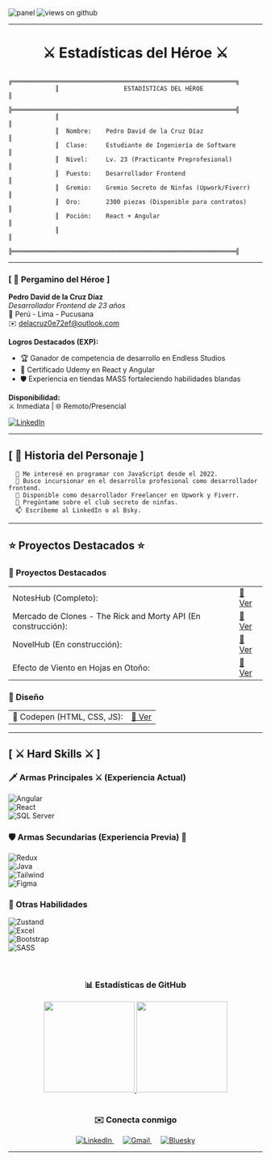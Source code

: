 <!-- Fondo Medieval -->
<img src="https://media.licdn.com/dms/image/v2/D4E16AQE6F9upHNV9tA/profile-displaybackgroundimage-shrink_350_1400/profile-displaybackgroundimage-shrink_350_1400/0/1674099135593?e=1750291200&v=beta&t=gUnPLf13Z4Pa9HRLZT_dDNwpqcmMqo6VLCGZ6zsKzco" alt="panel" />

<!-- Contador de Visitas -->
<img src="https://komarev.com/ghpvc/?username=PedroDavidDD&label=Views&color=brightgreen&style=flat-square" alt="views on github" />

<hr />

<h1 align="center">⚔️ Estadísticas del Héroe ⚔️</h1>

```text
             ╔══════════════════════════════════════════════════════════════╗
             ║                  ESTADÍSTICAS DEL HÉROE                      ║
             ╠══════════════════════════════════════════════════════════════╣
             ║                                                              ║
             ║  Nombre:    Pedro David de la Cruz Díaz                      ║
             ║  Clase:     Estudiante de Ingeniería de Software             ║
             ║  Nivel:     Lv. 23 (Practicante Preprofesional)              ║
             ║  Puesto:    Desarrollador Frontend                           ║
             ║  Gremio:    Gremio Secreto de Ninfas (Upwork/Fiverr)         ║
             ║  Oro:       2300 piezas (Disponible para contratos)          ║
             ║  Poción:    React + Angular                                  ║
             ║                                                              ║
             ╠══════════════════════════════════════════════════════════════╣
```

<hr />

### [ 📜 Pergamino del Héroe ]

**Pedro David de la Cruz Díaz**  
*Desarrollador Frontend de 23 años*  
🏰 Perú - Lima - Pucusana  
✉️ delacruz0e72ef@outlook.com  

**Logros Destacados (EXP):**  
- 🏆 Ganador de competencia de desarrollo en Endless Studios  
- 📜 Certificado Udemy en React y Angular  
- 🛡️ Experiencia en tiendas MASS fortaleciendo habilidades blandas  

**Disponibilidad:**  
⚔️ Inmediata | 🌐 Remoto/Presencial  

[![LinkedIn](https://img.shields.io/badge/-Ver_Pergamino_Completo_(LinkedIn)-0A66C2?style=for-the-badge&logo=linkedin&logoColor=white)](https://www.linkedin.com/in/pedro-david-de-la-cruz-d%C3%ADaz-0bbaa0249/)

<hr />

## [ 📖 Historia del Personaje ]

```text
  🌱 Me interesé en programar con JavaScript desde el 2022.  
  👯 Busco incursionar en el desarrollo profesional como desarrollador frontend.  
  🤔 Disponible como desarrollador Freelancer en Upwork y Fiverr.  
  💬 Pregúntame sobre el club secreto de ninfas.  
  📫 Escríbeme al LinkedIn o al Bsky.  
```

<hr />

## ⭐ Proyectos Destacados ⭐
### 🧮 Proyectos Destacados
<div align="center">
  <table>
    <tr>
      <td>NotesHub (Completo):</td>
      <td><a href="https://ornate-dasik-ecc468.netlify.app">🔗 Ver</a></td>
    </tr>
    <tr>
      <td>Mercado de Clones - The Rick and Morty API (En construcción):</td>
      <td><a href="https://bejewelled-jelly-05993d.netlify.app/" target="_blank">🔗 Ver</a></td>
    </tr>
    <tr>
      <td>NovelHub (En construcción):</td>
      <td><a href="https://creative-boba-f8c17c.netlify.app/#/">🔗 Ver</a></td>
    </tr>
    <tr>
      <td>Efecto de Viento en Hojas en Otoño:</td>
      <td><a href="https://sweet-heliotrope-d95411.netlify.app/">🔗 Ver</a></td>
    </tr>
  </table>
</div>

### 🧮 Diseño
<div align="center">
  <table>
    <tr>
      <td>🚀 Codepen (HTML, CSS, JS):</td>
       <td><a href="https://codepen.io/AvariciaT">🔗 Ver</a></td>
    </tr>
  </table>
</div>

<hr />

## [ ⚔ Hard Skills ⚔ ] 

### 🗡️ Armas Principales ⚔ (Experiencia Actual)

![Angular](https://img.shields.io/badge/-Angular-DD0031?style=for-the-badge&logo=angular&logoColor=white)  
![React](https://img.shields.io/badge/-React-61DAFB?style=for-the-badge&logo=react&logoColor=black)  
![SQL Server](https://img.shields.io/badge/-SQL%20Server-CC2927?style=for-the-badge&logo=microsoft-sql-server&logoColor=white)


### 🛡️ Armas Secundarias (Experiencia Previa) 🏹

![Redux](https://img.shields.io/badge/-Redux-764ABC?style=for-the-badge&logo=redux&logoColor=white)  
![Java](https://img.shields.io/badge/-Java-ED8B00?style=for-the-badge&logo=java&logoColor=white)  
![Tailwind](https://img.shields.io/badge/-Tailwind-38B2AC?style=for-the-badge&logo=tailwind-css&logoColor=white)  
![Figma](https://img.shields.io/badge/-Figma-F24E1E?style=for-the-badge&logo=figma&logoColor=white)

### 🧪 Otras Habilidades

![Zustand](https://img.shields.io/badge/-Zustand-914DB3?style=for-the-badge)  
![Excel](https://img.shields.io/badge/-Excel-217346?style=for-the-badge&logo=microsoft-excel&logoColor=white)  
![Bootstrap](https://img.shields.io/badge/-Bootstrap-7952B3?style=for-the-badge&logo=bootstrap&logoColor=white)  
![SASS](https://img.shields.io/badge/-SASS-CC6699?style=for-the-badge&logo=sass&logoColor=white)

<br/>

<h3 align="center">📊 Estadísticas de GitHub</h3>
<div align="center">
  <a href="https://github.com/PedroDavidDD">
	  
<img height="180em" src="https://github-readme-stats-eight-theta.vercel.app/api?username=PedroDavidDD&show_icons=true&title_color=5C3317&text_color=5C3317&icon_color=8B4513&bg_color=e6d5b8&hide_border=true&border_radius=10px&include_all_commits=true&count_private=true" />

<img height="180em" src="https://github-readme-stats.vercel.app/api/top-langs/?username=PedroDavidDD&layout=compact&title_color=5C3317&text_color=5C3317&bg_color=e6d5b8&hide_border=true&border_radius=10px" />

 
  </a>

</div>

<br/>

<h3 align="center">✉️ Conecta conmigo</h3>
<div align="center">
  <a target="_blank" href="https://www.linkedin.com/in/pedro-david-de-la-cruz-d%C3%ADaz-0bbaa0249">
    <img src="https://img.shields.io/badge/LinkedIn-blue?style=for-the-badge&logo=linkedin&logoColor=white" alt="LinkedIn" />
  </a>
  &emsp;
  <a target="_blank" href="mailto:delacruz0e72ef@outlook.com">
    <img src="https://img.shields.io/badge/Gmail-D14836?style=for-the-badge&logo=Gmail&logoColor=white" alt="Gmail" />
  </a>
  &emsp;
  <a target="_blank" href="https://bsky.app/profile/elautordeninfas.bsky.social">
    <img src="https://img.shields.io/badge/Bluesky-1DA1F2?style=for-the-badge&logo=twitter&logoColor=blue" alt="Bluesky" />
  </a>
</div>

<hr/>
